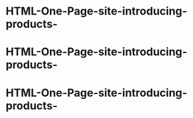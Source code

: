 # HTML-One-Page-site-introducing-products-
# HTML-One-Page-site-introducing-products-
# HTML-One-Page-site-introducing-products-
